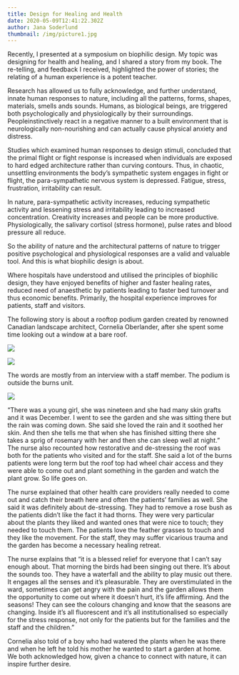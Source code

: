 ```yaml
---
title: Design for Healing and Health
date: 2020-05-09T12:41:22.302Z
author: Jana Soderlund
thumbnail: /img/picture1.jpg
---
```

Recently, I presented at a symposium on biophilic design. My topic was designing for health and healing, and I shared a story from my book. The re-telling, and feedback I received, highlighted the power of stories; the relating of a human experience is a potent teacher.

Research has allowed us to fully acknowledge, and further understand, innate human responses to nature, including all the patterns, forms, shapes, materials, smells ands sounds. Humans, as biological beings, are triggered both psychologically and physiologically by their surroundings. Peopleinstinctively react in a negative manner to a built environment that is neurologically non-nourishing and can actually cause physical anxiety and distress.

Studies which examined human responses to design stimuli, concluded that the primal flight or fight response is increased when individuals are exposed to hard edged architecture rather than curving contours. Thus, in chaotic, unsettling environments the body’s sympathetic system engages in fight or flight, the para-sympathetic nervous system is depressed. Fatigue, stress, frustration, irritability can result.

In nature, para-sympathetic activity increases, reducing sympathetic activity and lessening stress and irritability leading to increased concentration. Creativity increases and people can be more productive. Physiologically, the salivary cortisol (stress hormone), pulse rates and blood pressure all reduce.

So the ability of nature and the architectural patterns of nature to trigger positive psychological and physiological responses are a valid and valuable tool. And this is what biophilic design is about.

Where hospitals have understood and utilised the principles of biophilic design, they have enjoyed benefits of higher and faster healing rates, reduced need of anaesthetic by patients leading to faster bed turnover and thus economic benefits. Primarily, the hospital experience improves for patients, staff and visitors.

The following story is about a rooftop podium garden created by renowned Canadian landscape architect, Cornelia Oberlander, after she spent some time looking out a window at a bare roof. 



![](/img/imgp1866.jpg)

![](/img/imgp1863.jpg)



The words are mostly from an interview with a staff member. The podium is outside the burns unit.



![](/img/imgp1862.jpg)

“There was a young girl, she was nineteen and she had many skin grafts and it was December. I went to see the garden and she was sitting there but the rain was coming down. She said she loved the rain and it soothed her skin. And then she tells me that when she has finished sitting there she takes a sprig of rosemary with her and then she can sleep well at night.” The nurse also recounted how restorative and de-stressing the roof was both for the patients who visited and for the staff. She said a lot of the burns patients were long term but the roof top had wheel chair access and they were able to come out and plant something in the garden and watch the plant grow. So life goes on.

The nurse explained that other health care providers really needed to come out and catch their breath here and often the patients’ families as well. She said it was definitely about de-stressing. They had to remove a rose bush as the patients didn’t like the fact it had thorns. They were very particular about the plants they liked and wanted ones that were nice to touch; they needed to touch them. The patients love the feather grasses to touch and they like the movement. For the staff, they may suffer vicarious trauma and the garden has become a necessary healing retreat.

The nurse explains that “it is a blessed relief for everyone that I can’t say enough about. That morning the birds had been singing out there. It’s about the sounds too. They have a waterfall and the ability to play music out there. It engages all the senses and it’s pleasurable. They are overstimulated in the ward, sometimes can get angry with the pain and the garden allows them the opportunity to come out where it doesn’t hurt, it’s life affirming. And the seasons! They can see the colours changing and know that the seasons are changing. Inside it’s all fluorescent and it’s all institutionalised so especially for the stress response, not only for the patients but for the families and the staff and the children.”

Cornelia also told of a boy who had watered the plants when he was there and when he left he told his mother he wanted to start a garden at home. We both acknowledged how, given a chance to connect with nature, it can inspire further desire.

<!--EndFragment-->